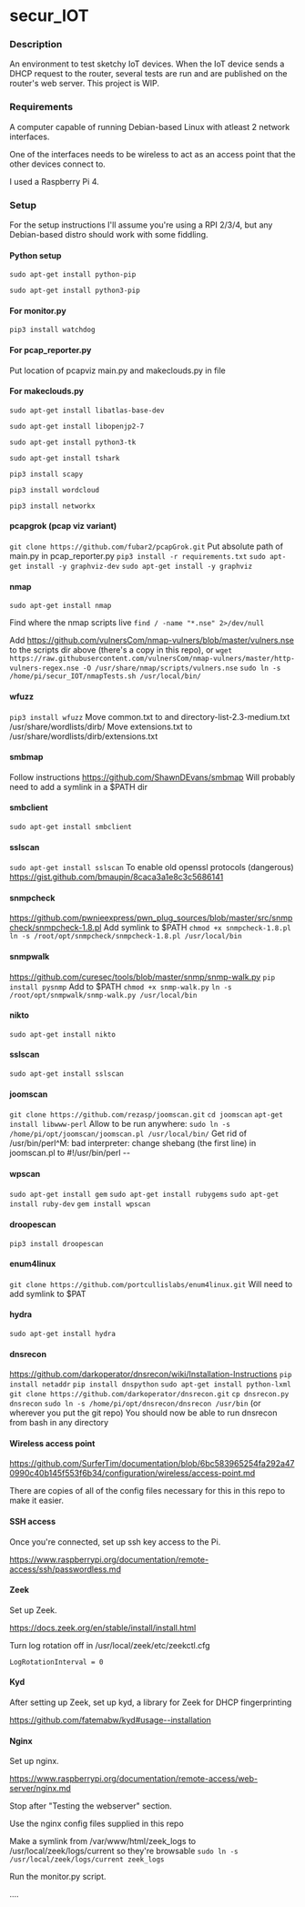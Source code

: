 # secur_IOT

### Description

An environment to test sketchy IoT devices. When the IoT device sends a DHCP request to the router, several tests are run and are published on the router's web server. This project is WIP.

### Requirements

A computer capable of running Debian-based Linux with atleast 2 network interfaces.

One of the interfaces needs to be wireless to act as an access point that the other devices connect to.

I used a Raspberry Pi 4.

### Setup

For the setup instructions I'll assume you're using a RPI 2/3/4, but any Debian-based distro should work with some fiddling.

#### Python setup

`sudo apt-get install python-pip`

`sudo apt-get install python3-pip`

#### For monitor.py
`pip3 install watchdog`

#### For pcap_reporter.py
Put location of pcapviz main.py and makeclouds.py in file

#### For makeclouds.py
`sudo apt-get install libatlas-base-dev`

`sudo apt-get install libopenjp2-7`

`sudo apt-get install python3-tk `

`sudo apt-get install tshark`

`pip3 install scapy`

`pip3 install wordcloud`

`pip3 install networkx`

#### pcapgrok (pcap viz variant)
`git clone https://github.com/fubar2/pcapGrok.git`
Put absolute path of main.py in pcap_reporter.py
`pip3 install -r requirements.txt`
`sudo apt-get install -y graphviz-dev`
`sudo apt-get install -y graphviz`

#### nmap

`sudo apt-get install nmap`

Find where the nmap scripts live `find / -name "*.nse" 2>/dev/null`

Add https://github.com/vulnersCom/nmap-vulners/blob/master/vulners.nse to the scripts dir above (there's a copy in this repo), or
`wget https://raw.githubusercontent.com/vulnersCom/nmap-vulners/master/http-vulners-regex.nse -O /usr/share/nmap/scripts/vulners.nse`
`sudo ln -s /home/pi/secur_IOT/nmapTests.sh /usr/local/bin/`

#### wfuzz
`pip3 install wfuzz`
Move common.txt to and directory-list-2.3-medium.txt /usr/share/wordlists/dirb/
Move extensions.txt to /usr/share/wordlists/dirb/extensions.txt

#### smbmap
Follow instructions https://github.com/ShawnDEvans/smbmap
Will probably need to add a symlink in a $PATH dir

#### smbclient
`sudo apt-get install smbclient`

#### sslscan
`sudo apt-get install sslscan`
To enable old openssl protocols (dangerous) https://gist.github.com/bmaupin/8caca3a1e8c3c5686141

#### snmpcheck 
https://github.com/pwnieexpress/pwn_plug_sources/blob/master/src/snmpcheck/snmpcheck-1.8.pl
Add symlink to $PATH
`chmod +x snmpcheck-1.8.pl`
`ln -s /root/opt/snmpcheck/snmpcheck-1.8.pl /usr/local/bin`

#### snmpwalk
https://github.com/curesec/tools/blob/master/snmp/snmp-walk.py
`pip install pysnmp`
Add to $PATH
`chmod +x snmp-walk.py`
`ln -s /root/opt/snmpwalk/snmp-walk.py /usr/local/bin`

#### nikto
`sudo apt-get install nikto`

#### sslscan
`sudo apt-get install sslscan`

#### joomscan
`git clone https://github.com/rezasp/joomscan.git`
`cd joomscan`
`apt-get install libwww-perl`
Allow to be run anywhere: 
`sudo ln -s /home/pi/opt/joomscan/joomscan.pl /usr/local/bin/`
Get rid of /usr/bin/perl^M: bad interpreter: change shebang (the first line) in joomscan.pl to #!/usr/bin/perl --

#### wpscan
`sudo apt-get install gem`
`sudo apt-get install rubygems`
`sudo apt-get install ruby-dev`
`gem install wpscan`

#### droopescan
`pip3 install droopescan`

#### enum4linux
`git clone https://github.com/portcullislabs/enum4linux.git`
Will need to add symlink to $PAT

#### hydra
`sudo apt-get install hydra`

#### dnsrecon
https://github.com/darkoperator/dnsrecon/wiki/Installation-Instructions
`pip install netaddr`
`pip install dnspython`
`sudo apt-get install python-lxml`
`git clone https://github.com/darkoperator/dnsrecon.git`
`cp dnsrecon.py dnsrecon`
`sudo ln -s /home/pi/opt/dnsrecon/dnsrecon /usr/bin` (or wherever you put the git repo)
You should now be able to run dnsrecon from bash in any directory

#### Wireless access point
https://github.com/SurferTim/documentation/blob/6bc583965254fa292a470990c40b145f553f6b34/configuration/wireless/access-point.md

There are copies of all of the config files necessary for this in this repo to make it easier.

#### SSH access

Once you're connected, set up ssh key access to the Pi.

https://www.raspberrypi.org/documentation/remote-access/ssh/passwordless.md

#### Zeek
Set up Zeek.

https://docs.zeek.org/en/stable/install/install.html

Turn log rotation off in /usr/local/zeek/etc/zeekctl.cfg

`LogRotationInterval = 0`

#### Kyd

After setting up Zeek, set up kyd, a library for Zeek for DHCP fingerprinting

https://github.com/fatemabw/kyd#usage--installation

#### Nginx
Set up nginx.

https://www.raspberrypi.org/documentation/remote-access/web-server/nginx.md

Stop after "Testing the webserver" section.

Use the nginx config files supplied in this repo

Make a symlink from /var/www/html/zeek_logs to /usr/local/zeek/logs/current so they're browsable
`sudo ln -s /usr/local/zeek/logs/current zeek_logs`

Run the monitor.py script.

....
